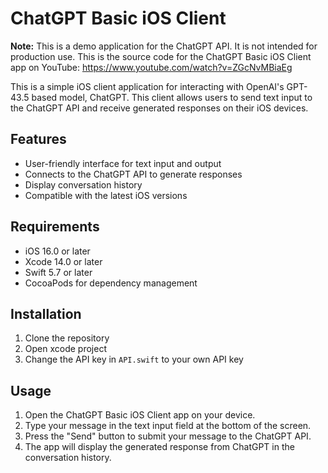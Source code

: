 # ChatGPT Basic iOS Client

**Note:** This is a demo application for the ChatGPT API. It is not intended for production use. This is the source code for the ChatGPT Basic iOS Client app on YouTube: https://www.youtube.com/watch?v=ZGcNvMBiaEg

This is a simple iOS client application for interacting with OpenAI's GPT-43.5 based model, ChatGPT. This client allows users to send text input to the ChatGPT API and receive generated responses on their iOS devices.

## Features

- User-friendly interface for text input and output
- Connects to the ChatGPT API to generate responses
- Display conversation history
- Compatible with the latest iOS versions

## Requirements

- iOS 16.0 or later
- Xcode 14.0 or later
- Swift 5.7 or later
- CocoaPods for dependency management

## Installation

1. Clone the repository
2. Open xcode project
3. Change the API key in `API.swift` to your own API key


## Usage
1. Open the ChatGPT Basic iOS Client app on your device.
2. Type your message in the text input field at the bottom of the screen.
3. Press the "Send" button to submit your message to the ChatGPT API.
4. The app will display the generated response from ChatGPT in the conversation history.


